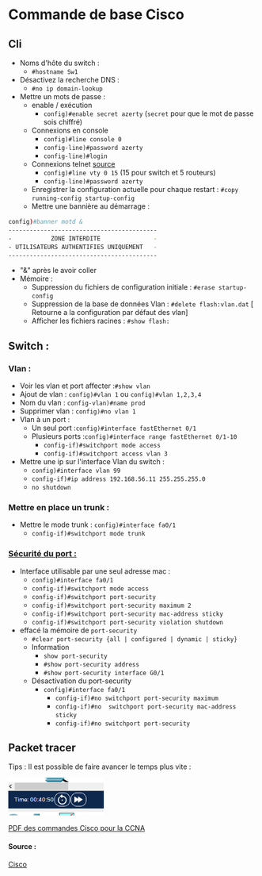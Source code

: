 # Commande de base Cisco

## Cli

- Noms d'hôte du switch :
    - `#hostname Sw1`
- Désactivez la recherche DNS :
    -  `#no ip domain-lookup`
- Mettre un mots de passe :
    - enable / exécution
        - `config)#enable secret azerty` (`secret` pour que le mot de passe sois chiffré)
    - Connexions en console
        - `config)#line console 0`
        - `config-line)#password azerty`
        - `config-line)#login`
    - Connexions telnet [source](https://formip.com/securisation-ios-cisco/)
        - `config)#line vty 0 15` (15 pour switch et 5 routeurs)
        - `config-line)#password azerty`
    - Enregistrer la configuration actuelle pour chaque restart : `#copy running-config startup-config`
    - Mettre une bannière au démarrage : 

```bash
config)#banner motd &
------------------------------------------
-           ZONE INTERDITE               -
- UTILISATEURS AUTHENTIFIES UNIQUEMENT   -
------------------------------------------
```
- "&" après le avoir coller
- Mémoire :
    - Suppression du fichiers de configuration initiale : `#erase startup-config`
    - Suppression de la base de données Vlan : `#delete flash:vlan.dat` [ Retourne a la configuration par défaut des vlan]
    - Afficher les fichiers racines : `#show flash:`
        
        

## Switch :

### Vlan :

- Voir les vlan et port affecter :`#show vlan`
- Ajout de vlan :
 `config)#vlan 1` ou `config)#vlan 1,2,3,4`
-  Nom du vlan : `config-vlan)#name prod`
- Supprimer vlan : `config)#no vlan 1`
- Vlan à un port :
    - Un seul port :`config)#interface fastEthernet 0/1`
    - Plusieurs ports :`config)#interface range fastEthernet 0/1-10`
        - `config-if)#switchport mode access`
        - `config-if)#switchport access vlan 3`
- Mettre une ip sur l'interface Vlan du switch :
    - `config)#interface vlan 99`
    - `config-if)#ip address 192.168.56.11 255.255.255.0`
    - `no shutdown`

### Mettre en place un trunk :

- Mettre le mode trunk : `config)#interface fa0/1`
  - `config-if)#switchport mode trunk`



### [Sécurité du port : ](https://cisco.goffinet.org/ccna/ethernet/switchport-port-security-cisco-ios/)

- Interface utilisable par une seul adresse mac :
    - `config)#interface fa0/1`
    - `config-if)#switchport mode access`
    - `config-if)#switchport port-security`  
    - `config-if)#switchport port-security maximum 2` 
    - `config-if)#switchport port-security mac-address sticky` 
    - `config-if)#switchport port-security violation shutdown`
- effacé la mémoire de `port-security`  
    - `#clear port-security {all | configured | dynamic | sticky}`
  - Information
    - `show port-security`
    - `#show port-security address`
    - `#show port-security interface G0/1`
  - Désactivation du port-security
    - `config)#interface fa0/1`
      - `config-if)#no switchport port-security maximum`
      - `config-if)#no  switchport port-security mac-address sticky`
      - `config-if)#no switchport port-security`


## Packet tracer

Tips : Il est possible de faire avancer le temps plus vite :

![Speeeeeeeeeeeeeeeeeeeeeeeeeeeeed](../images/packetTracer.png)

[PDF des commandes Cisco pour la CCNA](commandesCisco.pdf)


#### Source : 

[Cisco](https://www.cisco.com/c/en/us/support/docs/smb/switches/cisco-350-series-managed-switches/smb5722-configure-vlan-interface-ipv4-address-on-an-sx350-or-sg350x.html)

